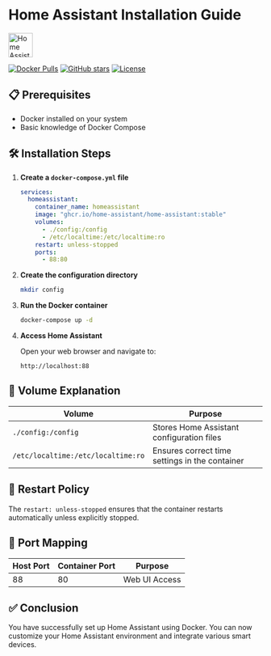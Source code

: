 # Home Assistant Installation Guide

<img src="https://www.home-assistant.io/images/favicon-192x192.png" alt="Home Assistant" width="48" height="48">

[![Docker Pulls](https://img.shields.io/docker/pulls/homeassistant/home-assistant)](https://hub.docker.com/r/homeassistant/home-assistant)
[![GitHub stars](https://img.shields.io/github/stars/home-assistant/core)](https://github.com/home-assistant/core)
[![License](https://img.shields.io/github/license/home-assistant/core)](https://github.com/home-assistant/core/blob/dev/LICENSE)

## 📋 Prerequisites

- Docker installed on your system
- Basic knowledge of Docker Compose

## 🛠️ Installation Steps

1. **Create a `docker-compose.yml` file**

   ```yaml
   services:
     homeassistant:
       container_name: homeassistant
       image: "ghcr.io/home-assistant/home-assistant:stable"
       volumes:
         - ./config:/config
         - /etc/localtime:/etc/localtime:ro
       restart: unless-stopped
       ports:
         - 88:80
   ```

2. **Create the configuration directory**

   ```bash
   mkdir config
   ```

3. **Run the Docker container**

   ```bash
   docker-compose up -d
   ```

4. **Access Home Assistant**

   Open your web browser and navigate to:
   
   ```
   http://localhost:88
   ```

## 📂 Volume Explanation

| Volume                  | Purpose                                             |
|-----------------|-----------------------------------------------------|
| `./config:/config` | Stores Home Assistant configuration files           |
| `/etc/localtime:/etc/localtime:ro` | Ensures correct time settings in the container |

## 🔄 Restart Policy

The `restart: unless-stopped` ensures that the container restarts automatically unless explicitly stopped.

## 🚪 Port Mapping

| Host Port | Container Port | Purpose |
|-----------|----------------|----------------------|
| 88        | 80             | Web UI Access       |

## ✅ Conclusion

You have successfully set up Home Assistant using Docker. You can now customize your Home Assistant environment and integrate various smart devices.

